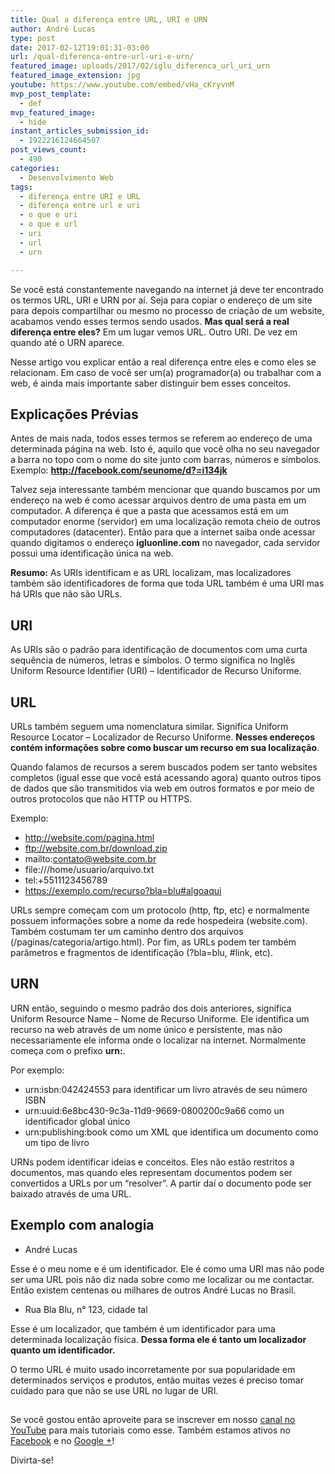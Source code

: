 ```yaml
---
title: Qual a diferença entre URL, URI e URN
author: André Lucas
type: post
date: 2017-02-12T19:01:31-03:00
url: /qual-diferenca-entre-url-uri-e-urn/
featured_image: uploads/2017/02/iglu_diferenca_url_uri_urn
featured_image_extension: jpg
youtube: https://www.youtube.com/embed/vHa_cKryvnM
mvp_post_template:
  - def
mvp_featured_image:
  - hide
instant_articles_submission_id:
  - 1922216124664507
post_views_count:
  - 490
categories:
  - Desenvolvimento Web
tags:
  - diferença entre URI e URL
  - diferença entre url e uri
  - o que e uri
  - o que e url
  - uri
  - url
  - urn

---
```

<span class="embed-youtube" style="text-align:center; display: block;"></span>

Se você está constantemente navegando na internet já deve ter encontrado os termos URL, URI e URN por aí. Seja para copiar o endereço de um site para depois compartilhar ou mesmo no processo de criação de um website, acabamos vendo esses termos sendo usados. **Mas qual será a real diferença entre eles?** Em um lugar vemos URL. Outro URI. De vez em quando até o URN aparece.

Nesse artigo vou explicar então a real diferença entre eles e como eles se relacionam. Em caso de você ser um(a) programador(a) ou trabalhar com a web, é ainda mais importante saber distinguir bem esses conceitos.

## Explicações Prévias

Antes de mais nada, todos esses termos se referem ao endereço de uma determinada página na web. Isto é, aquilo que você olha no seu navegador a barra no topo com o nome do site junto com barras, números e símbolos. Exemplo: **http://facebook.com/seunome/d?=i134jk**

Talvez seja interessante também mencionar que quando buscamos por um endereço na web é como acessar arquivos dentro de uma pasta em um computador. A diferença é que a pasta que acessamos está em um computador enorme (servidor) em uma localização remota cheio de outros computadores (datacenter). Então para que a internet saiba onde acessar quando digitamos o endereço **igluonline.com** no navegador, cada servidor possui uma identificação única na web.

**Resumo:** As URIs identificam e as URL localizam, mas localizadores também são identificadores de forma que toda URL também é uma URI mas há URIs que não são URLs.

## URI

As URIs são o padrão para identificação de documentos com uma curta sequência de números, letras e símbolos. O termo significa no Inglês Uniform Resource Identifier (URI) &#8211; Identificador de Recurso Uniforme.

## URL

URLs também seguem uma nomenclatura similar. Significa Uniform Resource Locator &#8211; Localizador de Recurso Uniforme. **Nesses endereços contém informações sobre como buscar um recurso em sua localização**.

Quando falamos de recursos a serem buscados podem ser tanto websites completos (igual esse que você está acessando agora) quanto outros tipos de dados que são transmitidos via web em outros formatos e por meio de outros protocolos que não HTTP ou HTTPS.

Exemplo:

  * http://website.com/pagina.html
  * ftp://website.com.br/download.zip
  * mailto:contato@website.com.br
  * file:///home/usuario/arquivo.txt
  * tel:+5511123456789
  * https://exemplo.com/recurso?bla=blu#algoaqui

URLs sempre começam com um protocolo (http, ftp, etc) e normalmente possuem informações sobre a nome da rede hospedeira (website.com). Também costumam ter um caminho dentro dos arquivos (/paginas/categoria/artigo.html). Por fim, as URLs podem ter também parâmetros e fragmentos de identificação (?bla=blu, #link, etc).

## URN

URN então, seguindo o mesmo padrão dos dois anteriores, significa Uniform Resource Name &#8211; Nome de Recurso Uniforme. Ele identifica um recurso na web através de um nome único e persistente, mas não necessariamente ele informa onde o localizar na internet. Normalmente começa com o prefixo **urn:**.

Por exemplo:

  * urn:isbn:042424553 para identificar um livro através de seu número ISBN
  * urn:uuid:6e8bc430-9c3a-11d9-9669-0800200c9a66 como un identificador global único
  * urn:publishing:book como um XML que identifica um documento como um tipo de livro

URNs podem identificar ideias e conceitos. Eles não estão restritos a documentos, mas quando eles representam documentos podem ser convertidos a URLs por um &#8220;resolver&#8221;. A partir daí o documento pode ser baixado através de uma URL.

## Exemplo com analogia

  * André Lucas

Esse é o meu nome e é um identificador. Ele é como uma URI mas não pode ser uma URL pois não diz nada sobre como me localizar ou me contactar. Então existem centenas ou milhares de outros André Lucas no Brasil.

  * Rua Bla Blu, n° 123, cidade tal

Esse é um localizador, que também é um identificador para uma determinada localização física. **Dessa forma ele é tanto um localizador quanto um identificador.**

O termo URL é muito usado incorretamente por sua popularidade em determinados serviços e produtos, então muitas vezes é preciso tomar cuidado para que não se use URL no lugar de URI.

##

Se você gostou então aproveite para se inscrever em nosso <a href="https://www.youtube.com/channel/UCybl6LOBsIJ6R5dXUdbmmXA" target="_blank">canal no YouTube</a> para mais tutoriais como esse. Também estamos ativos no <a href="https://www.facebook.com/igluonline" target="_blank">Facebook</a> e no [Google +][1]!

Divirta-se!

 [1]: http://plus.google.com/u/0/collection/0TVuZ
